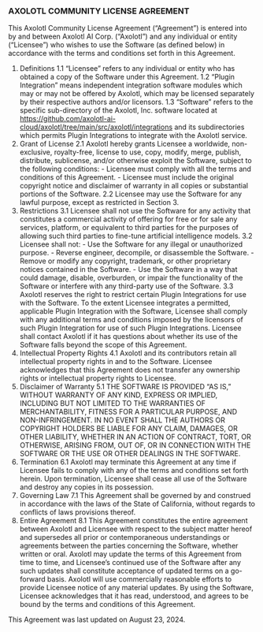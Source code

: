 ### AXOLOTL COMMUNITY LICENSE AGREEMENT

This Axolotl Community License Agreement (“Agreement”) is entered into by and between Axolotl AI Corp. (“Axolotl”) and
any individual or entity (“Licensee”) who wishes to use the Software (as defined below) in accordance with the terms
and conditions set forth in this Agreement.

1.  Definitions
    1.1 “Licensee” refers to any individual or entity who has obtained a copy of the Software under this Agreement.
    1.2 “Plugin Integration” means independent integration software modules which may or may not be offered by Axolotl,
        which may be licensed separately by their respective  authors and/or licensors.
    1.3 “Software” refers to the specific sub-directory of the Axolotl, Inc. software located at
        https://github.com/axolotl-ai-cloud/axolotl/tree/main/src/axolotl/integrations and its subdirectories which
        permits Plugin Integrations to integrate with the Axolotl service.
2.  Grant of License
    2.1	Axolotl hereby grants Licensee a worldwide, non-exclusive, royalty-free, license to use, copy, modify, merge,
        publish, distribute, sublicense, and/or otherwise exploit the Software, subject to the following conditions:
        - Licensee must comply with all the terms and conditions of this Agreement.
        - Licensee must include the original copyright notice and disclaimer of warranty in all copies or substantial
          portions of the Software.
    2.2 Licensee may use the Software for any lawful purpose, except as restricted in Section 3.
3.  Restrictions
    3.1 Licensee shall not use the Software for any activity that constitutes a commercial activity of offering for
        free or for sale any services, platform, or equivalent  to third parties for the purposes of allowing such
        third parties to fine-tune artificial intelligence models.
    3.2 Licensee shall not:
        - Use the Software for any illegal or unauthorized purpose.
        - Reverse engineer, decompile, or disassemble the Software.
        - Remove or modify any copyright, trademark, or other proprietary notices contained in the Software.
        - Use the Software in a way that could damage, disable, overburden, or impair the functionality of the
          Software or interfere with any third-party use of the Software.
    3.3 Axolotl reserves the right to restrict certain Plugin Integrations for use with the Software. To the extent Licensee integrates a permitted, applicable Plugin Integration with the Software, Licensee shall comply with any additional terms and conditions imposed by the licensors of such Plugin Integration for use of such Plugin Integrations. Licensee shall contact Axolotl if it has questions about whether its use of the Software falls beyond the scope of this Agreement.
4.  Intellectual Property Rights
    4.1 Axolotl and its contributors retain all intellectual property rights in and to the Software. Licensee
        acknowledges that this Agreement does not transfer any ownership rights or intellectual property rights to
        Licensee.
5.  Disclaimer of Warranty
    5.1 THE SOFTWARE IS PROVIDED “AS IS,” WITHOUT WARRANTY OF ANY KIND, EXPRESS OR IMPLIED, INCLUDING BUT NOT LIMITED
        TO THE WARRANTIES OF MERCHANTABILITY, FITNESS FOR A PARTICULAR PURPOSE, AND NON-INFRINGEMENT. IN NO EVENT SHALL
        THE AUTHORS OR COPYRIGHT HOLDERS BE LIABLE FOR ANY CLAIM, DAMAGES, OR OTHER LIABILITY, WHETHER IN AN ACTION OF
        CONTRACT, TORT, OR OTHERWISE, ARISING FROM, OUT OF, OR IN CONNECTION WITH THE SOFTWARE OR THE USE OR OTHER
        DEALINGS IN THE SOFTWARE.
6.  Termination
    6.1 Axolotl may terminate this Agreement at any time if Licensee fails to comply with any of the terms and
        conditions set forth herein. Upon termination, Licensee shall cease all use of the Software and destroy any
        copies in its possession.
7.  Governing Law
    7.1 This Agreement shall be governed by and construed in accordance with the laws of the State of California,
        without regards to conflicts of laws provisions thereof.
8.  Entire Agreement
    8.1 This Agreement constitutes the entire agreement between Axolotl and Licensee with respect to the subject matter
        hereof and supersedes all prior or contemporaneous understandings or agreements between the parties concerning
        the Software, whether written or oral. Axolotl may update the terms of this Agreement from time to time, and
        Licensee’s continued use of the Software after any such updates shall constitute acceptance of updated terms
        on a go-forward basis.  Axolotl will use commercially reasonable efforts to provide Licensee notice of any
        material updates. By using the Software, Licensee acknowledges that it has read, understood, and agrees to be
        bound by the terms and conditions of this Agreement.

This Agreement was last updated on August 23, 2024.
